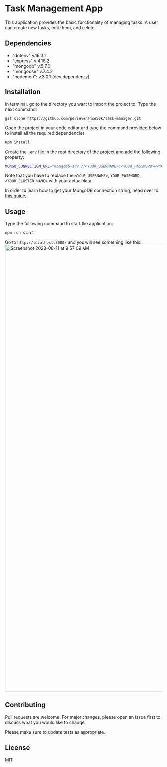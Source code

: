 # Task Management App

This application provides the basic functionality of managing tasks. A user can create new tasks, edit them, and delete.

## Dependencies
- "dotenv" v.16.3.1
- "express" v.4.18.2
- "mongodb" v.5.7.0
- "mongoose" v.7.4.2
- "nodemon": v.3.0.1 (dev dependency)

## Installation

In terminal, go to the directory you want to import the project to. Type the next command:
```bash
git clone https://github.com/perseverance50k/task-manager.git
```

Open the project in your code editor and type the command provided below to install all the required dependencies:
```bash
npm install
```
Create the `.env` file in the root directory of the project and add the following property:
```bash
MONGO_CONNECTION_URL="mongodb+srv://<YOUR_USERNAME>:<YOUR_PASSWORD>@<YOUR_CLUSTER_NAME>.ba255fs.mongodb.net/?retryWrites=true&w=majority"
```

Note that you have to replace the `<YOUR_USERNAME>`, `YOUR_PASSWORD`, `<YOUR_CLUSTER_NAME>` with your actual data.

In order to learn how to get your MongoDB connection string, head over to [this guide](https://www.mongodb.com/docs/atlas/driver-connection/);

## Usage
Type the following command to start the application:
```bash
npm run start
```

Go to `http://localhost:3000/` and you will see something like this:
<img width="1440" alt="Screenshot 2023-08-11 at 9 57 09 AM" src="https://github.com/perseverance50k/task-manager/assets/55809302/e54446d7-67a4-4cf1-b566-512109d13486">

## Contributing

Pull requests are welcome. For major changes, please open an issue first
to discuss what you would like to change.

Please make sure to update tests as appropriate.

## License

[MIT](https://choosealicense.com/licenses/mit/)
